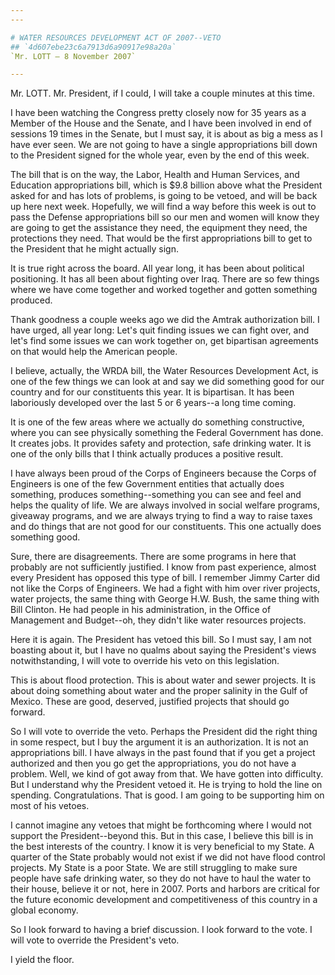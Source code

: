 ```yaml
---
---

# WATER RESOURCES DEVELOPMENT ACT OF 2007--VETO
## `4d607ebe23c6a7913d6a90917e98a20a`
`Mr. LOTT — 8 November 2007`

---
```



Mr. LOTT. Mr. President, if I could, I will take a couple minutes at 
this time.

I have been watching the Congress pretty closely now for 35 years as 
a Member of the House and the Senate, and I have been involved in end 
of sessions 19 times in the Senate, but I must say, it is about as big 
a mess as I have ever seen. We are not going to have a single 
appropriations bill down to the President signed for the whole year, 
even by the end of this week.

The bill that is on the way, the Labor, Health and Human Services, 
and Education appropriations bill, which is $9.8 billion above what the 
President asked for and has lots of problems, is going to be vetoed, 
and will be back up here next week. Hopefully, we will find a way 
before this week is out to pass the Defense appropriations bill so our 
men and women will know they are going to get the assistance they need, 
the equipment they need, the protections they need. That would be the 
first appropriations bill to get to the President that he might 
actually sign.

It is true right across the board. All year long, it has been about 
political positioning. It has all been about fighting over Iraq. There 
are so few things where we have come together and worked together and 
gotten something produced.

Thank goodness a couple weeks ago we did the Amtrak authorization 
bill. I have urged, all year long: Let's quit finding issues we can 
fight over, and let's find some issues we can work together on, get 
bipartisan agreements on that would help the American people.

I believe, actually, the WRDA bill, the Water Resources Development 
Act, is one of the few things we can look at and say we did something 
good for our country and for our constituents this year. It is 
bipartisan. It has been laboriously developed over the last 5 or 6 
years--a long time coming.

It is one of the few areas where we actually do something 
constructive, where you can see physically something the Federal 
Government has done. It creates jobs. It provides safety and 
protection, safe drinking water. It is one of the only bills that I 
think actually produces a positive result.

I have always been proud of the Corps of Engineers because the Corps 
of Engineers is one of the few Government entities that actually does 
something, produces something--something you can see and feel and helps 
the quality of life. We are always involved in social welfare programs, 
giveaway programs, and we are always trying to find a way to raise 
taxes and do things that are not good for our constituents. This one 
actually does something good.

Sure, there are disagreements. There are some programs in here that 
probably are not sufficiently justified. I know from past experience, 
almost every President has opposed this type of bill. I remember Jimmy 
Carter did not like the Corps of Engineers. We had a fight with him 
over river projects, water projects, the same thing with George H.W. 
Bush, the same thing with Bill Clinton. He had people in his 
administration, in the Office of Management and Budget--oh, they didn't 
like water resources projects.

Here it is again. The President has vetoed this bill. So I must say, 
I am not boasting about it, but I have no qualms about saying the 
President's views notwithstanding, I will vote to override his veto on 
this legislation.



This is about flood protection. This is about water and sewer 
projects. It is about doing something about water and the proper 
salinity in the Gulf of Mexico. These are good, deserved, justified 
projects that should go forward.

So I will vote to override the veto. Perhaps the President did the 
right thing in some respect, but I buy the argument it is an 
authorization. It is not an appropriations bill. I have always in the 
past found that if you get a project authorized and then you go get the 
appropriations, you do not have a problem. Well, we kind of got away 
from that. We have gotten into difficulty. But I understand why the 
President vetoed it. He is trying to hold the line on spending. 
Congratulations. That is good. I am going to be supporting him on most 
of his vetoes.


I cannot imagine any vetoes that might be forthcoming where I would 
not support the President--beyond this. But in this case, I believe 
this bill is in the best interests of the country. I know it is very 
beneficial to my State. A quarter of the State probably would not exist 
if we did not have flood control projects. My State is a poor State. We 
are still struggling to make sure people have safe drinking water, so 
they do not have to haul the water to their house, believe it or not, 
here in 2007. Ports and harbors are critical for the future economic 
development and competitiveness of this country in a global economy.

So I look forward to having a brief discussion. I look forward to the 
vote. I will vote to override the President's veto.

I yield the floor.